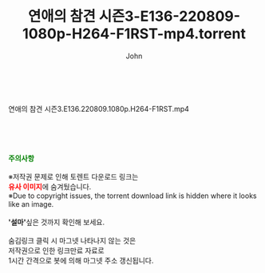 ﻿---
layout: post
title:  "연애의 참견 시즌3-E136-220809-1080p-H264-F1RST-mp4.torrent"
author: John
categories: [ 방송/음악 ]
tags: [  ]
image:  
description: "연애의 참견 시즌3-E136-220809-1080p-H264-F1RST-mp4 torrent 정보 공유"
toc: true
toc_sticky: true
---

<br>
<div class="view-img">
<a class="view_image" href="https://torrentmobile60.com/bbs/view_image.php?fn=%2Fdata%2Ffile%2Fmusic%2F3735182707_NCSpw4JO_12ece7a73de4df6b17801fc0794873ac04880be2.jpg" target="_blank"><img alt="" class="img-tag" content="https://torrentmobile60.com/data/file/music/3735182707_NCSpw4JO_12ece7a73de4df6b17801fc0794873ac04880be2.jpg" itemprop="image" src="https://torrentmobile60.com/data/file/music/thumb-3735182707_NCSpw4JO_12ece7a73de4df6b17801fc0794873ac04880be2_835x2212.jpg"/></a></div><div class="view-content" itemprop="description">
<p>연애의 참견 시즌3.E136.220809.1080p.H264-F1RST.mp4<br/></p> </div>
    
<br><br><br>
<p data-ke-size="size16"><b><span style="color: green;">주의사항</span></b><br /><br />※저작권 문제로 인해 토렌트 다운로드 링크는<br /><b><span style="color: red;">유사 이미지</span></b>에 숨겨뒀습니다.<br />※Due to copyright issues, the torrent download link is hidden where it looks like an image.<br /><br /><b>'설마'</b>싶은 것까지 확인해 보세요.<br /><br />숨김링크 클릭 시 마그넷 나타나지 않는 것은<br />저작권으로 인한 링크만료 자료로<br />1시간 간격으로 봇에 의해 마그넷 주소 갱신됩니다.</p>
